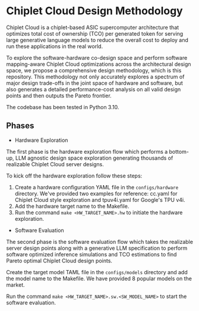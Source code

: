 # Chiplet Cloud Design Methodology

Chiplet Cloud is a chiplet-based ASIC supercomputer architecture that optimizes total cost of ownership (TCO) per generated token for serving large generative language models to reduce the overall cost to deploy and run these applications in the real world. 

To explore the software-hardware co-design space and perform software mapping-aware Chiplet Cloud optimizations across the architectural design space, we propose a comprehensive design methodology, which is this repository.
This methodology not only accurately explores a spectrum of major design trade-offs in the joint space of hardware and software, but also generates a detailed performance-cost analysis on all valid design points and then outputs the Pareto frontier.

The codebase has been tested in Python 3.10.


## Phases

* Hardware Exploration

The first phase is the hardware exploration flow which performs a bottom-up, LLM agnostic design space exploration generating thousands of realizable Chiplet Cloud server designs.

To kick off the hardware exploration follow these steps:

1. Create a hardware configuration YAML file in the `configs/hardware` directory. We've provided two examples for reference: cc.yaml for Chiplet Cloud style exploration and tpuv4i.yaml for Google's TPU v4i.
2. Add the hardware target name to the Makefile.
3. Run the command `make <HW_TARGET_NAME>.hw` to initiate the hardware exploration.


* Software Evaluation

The second phase is the software evaluation flow which takes the realizable server design points along with a generative LLM specification to perform software optimized inference simulations and TCO estimations to find Pareto optimal Chiplet Cloud design points.

Create the target model TAML file in the `configs/models` directory and add the model name to the Makefile. We have provided 8 popular models on the market.

Run the command `make <HW_TARGET_NAME>.sw.<SW_MODEL_NAME>` to start the software evaluation.
